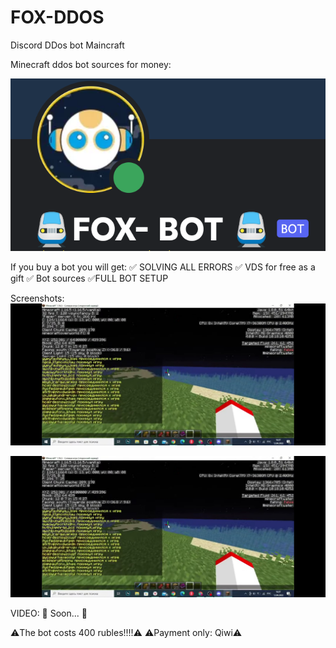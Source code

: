 # FOX-DDOS
Discord DDos bot Maincraft

Minecraft ddos ​​bot sources for money:


![Alt text](https://github.com/Privatelert/FOX-DDOS-discord-bot/blob/main/Screenshot_20220413-133742~2.png "Optional title")



If you buy a bot you will get:
✅ SOLVING ALL ERRORS 
✅ VDS for free as a gift
✅ Bot sources
✅FULL BOT SETUP



Screenshots:
![Alt text](https://github.com/Privatelert/FOX-DDOS-discord-bot/blob/main/Screenshot_2022-04-12-16-08-29-031_com.google.android.youtube.jpg "Optional title")


![Alt text](https://github.com/Privatelert/FOX-DDOS-discord-bot/blob/main/Screenshot_2022-04-12-16-08-29-031_com.google.android.youtube.jpg "Optional title")



VIDEO: 🛑 Soon... 🛑


⚠️The bot costs 400 rubles!!!!⚠️
⚠️Payment only: Qiwi⚠️
